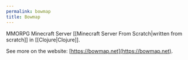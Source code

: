 ```yaml
---
permalink: bowmap
title: Bowmap
---
```

MMORPG Minecraft Server [[Minecraft Server From Scratch|written from scratch]] in [[Clojure|Clojure]].

See more on the website: [https://bowmap.net](https://bowmap.net).